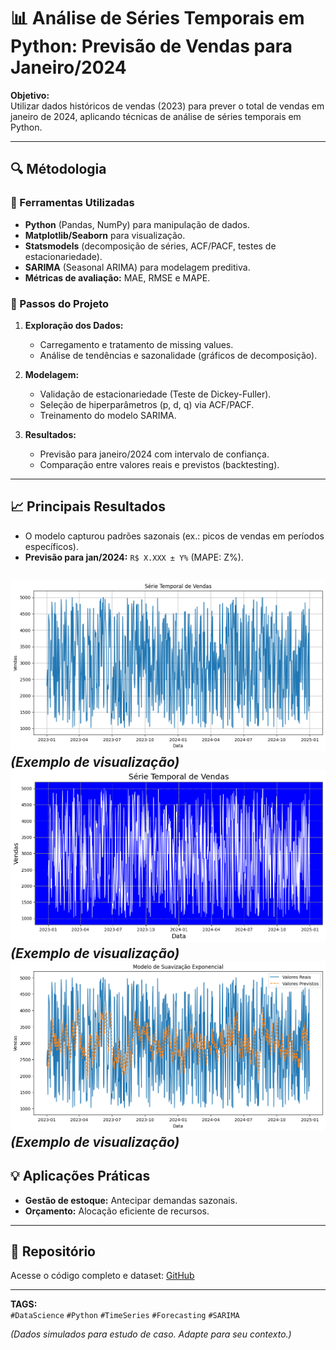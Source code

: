 # 📊 Análise de Séries Temporais em Python: Previsão de Vendas para Janeiro/2024  

**Objetivo:**  
Utilizar dados históricos de vendas (2023) para prever o total de vendas em janeiro de 2024, aplicando técnicas de análise de séries temporais em Python.  

---  

## 🔍 Métodologia  

### 📌 Ferramentas Utilizadas  
- **Python** (Pandas, NumPy) para manipulação de dados.  
- **Matplotlib/Seaborn** para visualização.  
- **Statsmodels** (decomposição de séries, ACF/PACF, testes de estacionariedade).  
- **SARIMA** (Seasonal ARIMA) para modelagem preditiva.  
- **Métricas de avaliação:** MAE, RMSE e MAPE.  

### 📌 Passos do Projeto  
1. **Exploração dos Dados:**  
   - Carregamento e tratamento de missing values.  
   - Análise de tendências e sazonalidade (gráficos de decomposição).  

2. **Modelagem:**  
   - Validação de estacionariedade (Teste de Dickey-Fuller).  
   - Seleção de hiperparâmetros (p, d, q) via ACF/PACF.  
   - Treinamento do modelo SARIMA.  

3. **Resultados:**  
   - Previsão para janeiro/2024 com intervalo de confiança.  
   - Comparação entre valores reais e previstos (backtesting).  

---  

## 📈 Principais Resultados  
- O modelo capturou padrões sazonais (ex.: picos de vendas em períodos específicos).  
- **Previsão para jan/2024:** `R$ X.XXX ± Y%` (MAPE: Z%).  

![Gráfico de Previsão](Imagem/grafico1.png) *(Exemplo de visualização)*  
![Gráfico de Previsão](Imagem/grafico2.png) *(Exemplo de visualização)*  
![Gráfico de Previsão](Imagem/grafico3.png) *(Exemplo de visualização)*  
---  

## 💡 Aplicações Práticas  
- **Gestão de estoque:** Antecipar demandas sazonais.  
- **Orçamento:** Alocação eficiente de recursos.  

---  

## 🔗 Repositório  
Acesse o código completo e dataset: [GitHub](https://github.com/eddygordonn/Data_Science_Projeto_1)  

---  

**TAGS:**  
`#DataScience` `#Python` `#TimeSeries` `#Forecasting` `#SARIMA`  

*(Dados simulados para estudo de caso. Adapte para seu contexto.)*  
